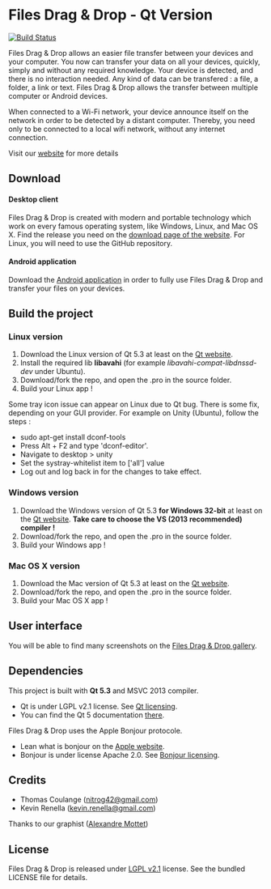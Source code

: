 Files Drag & Drop - Qt Version
===========

[![Build Status](https://travis-ci.org/filesdnd/filesdnd-qt.svg?branch=master)](https://travis-ci.org/filesdnd/filesdnd-qt)

Files Drag & Drop allows an easier file transfer between your devices and your computer.
You now can transfer your data on all your devices, quickly, simply and without any required knowledge. Your device is detected, and there is no interaction needed. Any kind of data can be transfered : a file, a folder, a link or text.
Files Drag & Drop allows the transfer between multiple computer or Android devices.

When connected to a Wi-Fi network, your device announce itself on the network in order to be detected by a distant computer. Thereby, you need only to be connected to a local wifi network, without any internet connection.

Visit our [website][1] for more details

## Download

#### Desktop client
Files Drag & Drop is created with modern and portable technology which work on every famous operating system, like Windows, Linux, and Mac OS X.
Find the release you need on the [download page of the website][2]. For Linux, you will need to use the GitHub repository.

#### Android application
Download the [Android application][3] in order to fully use Files Drag & Drop and transfer your files on your devices.

## Build the project

### Linux version
 1. Download the Linux version of  Qt 5.3 at least on the [Qt website][4].
 2. Install the required lib **libavahi** (for example *libavahi-compat-libdnssd-dev* under Ubuntu).
 3. Download/fork the repo, and open the .pro in the source folder. 
 4. Build your Linux app !

Some tray icon issue can appear on Linux due to Qt bug. There is some fix, depending on your GUI provider. For example on Unity (Ubuntu), follow the steps :
 - sudo apt-get install dconf-tools
 - Press Alt + F2 and type 'dconf-editor'.
 - Navigate to desktop > unity
 - Set the systray-whitelist item to ['all'] value
 - Log out and log back in for the changes to take effect. 

### Windows version
 1. Download the Windows version of  Qt 5.3 **for Windows 32-bit** at least on the [Qt website][4]. **Take care to choose the VS (2013 recommended) compiler !**
 3. Download/fork the repo, and open the .pro in the source folder. 
 4. Build your Windows app !

### Mac OS X version
 1. Download the Mac version of  Qt 5.3 at least on the [Qt website][4].
 3. Download/fork the repo, and open the .pro in the source folder. 
 4. Build your Mac OS X app !
 
## User interface
You will be able to find many screenshots on the [Files Drag & Drop gallery][5].

## Dependencies

This project is built with **Qt 5.3** and MSVC 2013 compiler.

 - Qt is under LGPL v2.1 license. See [Qt licensing][6].
 - You can find the Qt 5 documentation [there][7].

Files Drag & Drop uses the Apple Bonjour protocole.

 - Lean what is bonjour on the [Apple website][8].
 - Bonjour is under license Apache 2.0. See [Bonjour licensing][9].

## Credits
 - Thomas Coulange ([nitrog42@gmail.com][10]) 
 - Kevin Renella ([kevin.renella@gmail.com][11])

Thanks to our graphist  ([Alexandre Mottet][12])

## License
Files Drag & Drop is released under [LGPL v2.1][13] license. See the bundled LICENSE file for details.


  [1]: http://www.filesdnd.com/
  [2]: http://www.filesdnd.com/download
  [3]: https://play.google.com/store/apps/details?id=com.filesdnd
  [4]: http://qt-project.org/downloads
  [5]: http://www.filesdnd.com/gallery
  [6]: https://qt-project.org/products/licensing
  [7]: http://qt-project.org/doc/qt-5/classes.html
  [8]: http://www.apple.com/support/bonjour/
  [9]: https://developer.apple.com/softwarelicensing/agreements/bonjour.php
  [10]: mailto:nitrog42@gmail.com
  [11]: mailto:kevin.renella@gmail.com
  [12]: https://github.com/Aleanar
  [13]: http://www.gnu.org/licenses/lgpl-2.1.html
